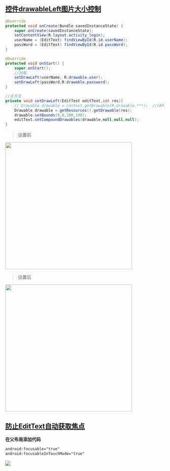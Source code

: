 

## [控件drawableLeft图片大小控制](https://blog.csdn.net/w23851342/article/details/51744529)

```java
@Override
protected void onCreate(Bundle savedInstanceState) {
    super.onCreate(savedInstanceState);
    setContentView(R.layout.activity_login);
    userName = (EditText) findViewById(R.id.userName);
    passWord = (EditText) findViewById(R.id.passWord);
}
```

```java
@Override
protected void onStart() {
    super.onStart();
    //加载
    setDrawLeft(userName, R.drawable.user);
    setDrawLeft(passWord,R.drawable.password);
}
```

```java
//主方法
private void setDrawLeft(EditText editText,int res){
    // Drawable drawable = context.getDrawable(R.drawable.***);  //(API 21以上才能使用此方法)
    Drawable drawable = getResources().getDrawable(res);
    drawable.setBounds(0,0,100,100);
    editText.setCompoundDrawables(drawable,null,null,null);
}
```
> 设置前

<img src="https://img-blog.csdn.net/20160623160704864" width="400px" height="auto"/>

> 设置后

<img src="https://img-blog.csdn.net/20160623161522457" width="400px" height="auto"/>

## [防止EditText自动获取焦点](https://blog.csdn.net/u013425527/article/details/79649600)

**在父布局添加代码**

```xml
android:focusable="true"
android:focusableInTouchMode="true"
```

![](https://img-blog.csdn.net/20180322095142111)
